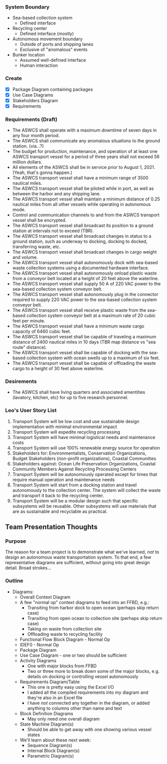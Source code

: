 ### System Boundary

- Sea-based collection system
  - Defined interface
- Recycling center
  - Defined interface (mostly)
- Autonomous movement boundary
  - Outside of ports and shipping lanes
  - Exclusive of "anomalous" events
- Bunker location
  - Assumed well-defined interface
  - Human interaction
  
### Create

- [x] Package Diagram containing packages
- [x] Use Case Diagrams
- [x] Stakeholders Diagram
- [x] Requirements

### Requirements (Draft)

- The ASWCS shall operate with a maximum downtime of seven days in any four month period.
- The ASWCS shall communicate any anomalous situations to the ground station. (via...?)
- The budget for production, maintenance, and operation of at least one ASWCS transport vessel for a period of three years shall not exceed 56 million dollars. 
- All elements of the ASWCS shall be in service prior to August 1, 2021. (Yeah, that's gonna happen.)
- The ASWCS transport vessel shall have a minimum range of 3500 nautical miles.
- The ASWCS transport vessel shall be piloted while in port, as well as between the harbor and any shipping lane.
- The ASWCS transport vessel shall maintain a minimum distance of 0.25 nautical miles from all other vessels while operating in autonomous mode.
- Control and communication channels to and from the ASWCS transport vessel shall be encrypted.
- The ASWCS transport vessel shall broadcast its position to a ground station at intervals not to exceed (TBR).
- The ASWCS transport vessel shall broadcast changes in status to a ground station, such as underway to docking, docking to docked, transferring waste, etc.
- The ASWCS transport vessel shall broadcast changes in cargo weight and volume.
- The ASWCS transport vessel shall autonomously dock with sea-based waste collection systems using a documented hardware interface.
- The ASWCS transport vessel shall autonomously onload plastic waste from a conveyor belt located at a height of 20 feet above the waterline.
- The ASWCS transport vessel shall supply 50 A of 220 VAC power to the sea-based collection system conveyor belt.
- The ASWCS transport vessel shall autonomously plug in the connector required to supply 220 VAC power to the sea-based collection system conveyor belt.
- The ASWCS transport vessel shall receive plastic waste from the sea-based collection system conveyor belt at a maximum rate of 20 cubic feet per minute.
- The ASWCS transport vessel shall have a minimum waste cargo capacity of 6460 cubic feet.
- The ASWCS transport vessel shall be capable of traveling a maximum distance of 2400 nautical miles in 10 days (TBR map distance vs "sea route" distance).
- The ASWCS transport vessel shall be capable of docking with the sea-based collection system with ocean swells up to a maximum of six feet.
- The ASWCS transport vessel shall be capable of offloading the waste cargo to a height of 30 feet above waterline.


### Desirements

- The ASWCS shall have living quarters and associated amentities (lavatory, kitchen, etc) for up to five research personnel.


### Leo's User Story List

1. Transport System will be low cost and use sustainable design implementation with minimal environmental impact
1. Transport System will expedite recycling processing
1. Transport System will have minimal logistical needs and maintenance costs
1. Transport System will use 100% renewable energy source for operation
1. Stakeholders for: Environmentalists, Conservation Organizations, Budget Stakeholders (non-profit organizations), Coastal Communities
1. Stakeholders against: Ocean Life Preservation Organizations, Coastal Community Members Against Recycling Processing Centers
1. Transport System will be autonomously operated except for times that require manual operation and maintenance needs
1. Transport System will start from a docking station and travel autonomously to the collection center. The system will collect the waste and transport it back to the recycling center.
1. Transport System will be a modular design such that specific subsystems will be reusable. Other subsystems will use materials that are as sustainable and recyclable as practical.


## Team Presentation Thoughts

### Purpose

The reason for a team project is to demonstrate what we've learned, *not* to design an autonomous waste transportation system. To that end, a few representative diagrams are sufficient, without going into great design detail. Broad strokes...

### Outline

- Diagrams:
  - Overall Context Diagram
  - A few "normal op" context diagrams to feed into an FFBD, e.g.:
    - Transiting from harbor dock to open ocean (perhaps skip return case)
    - Transiting from open ocean to collection site (perhaps skip return case)
    - Taking on waste from collection site
    - Offloading waste to recycling facility
  - Functional Flow Block Diagram - Normal Op
  - IDEF0 - Normal Op
  - Package Diagram 
  - Use Case Diagram - one or two should be sufficient
  - Activity Diagrams
    - One with major blocks from FFBD
    - Two or three more to break down some of the major blocks, e.g. details on docking or controlling vessel autonomously
  - Requirements Diagram/Table 
    - This one is pretty easy using the Excel I/O
    - I added all the compiled requirements into my diagram and they're also in an Excel file
    - I have *not* connected any together in the diagram, or added anything to columns other than name and text
  - Block Definition Diagrams
    - May only need one overall diagram
  - State Machine Diagram(s)
    - Should be able to get away with one showing various vessel states
  - We'll learn about these next week:
    - Sequence Diagram(s)
    - Internal Block Diagram(s)
    - Parametric Diagram(s)
    
